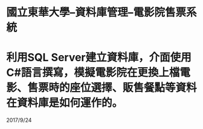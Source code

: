 # 國立東華大學–資料庫管理–電影院售票系統
# 利用SQL Server建立資料庫，介面使用C#語言撰寫，模擬電影院在更換上檔電影、售票時的座位選擇、販售餐點等資料在資料庫是如何運作的。
2017/9/24
